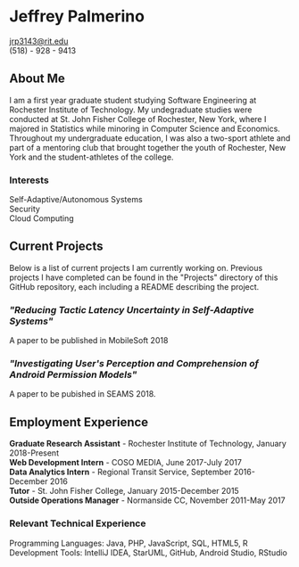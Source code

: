 # Jeffrey Palmerino 
jrp3143@rit.edu <br />
(518) - 928 - 9413

## About Me
I am a first year graduate student studying Software Engineering at Rochester Institute of Technology. My undegraduate studies were conducted at St. John Fisher College of Rochester, New York, where I majored in Statistics while minoring in Computer Science and Economics. Throughout my undergraduate education, I was also a two-sport athlete and part of a mentoring club that brought together the youth of Rochester, New York and the student-athletes of the college. 

### Interests
Self-Adaptive/Autonomous Systems <br />
Security <br />
Cloud Computing  

## Current Projects
Below is a list of current projects I am currently working on. Previous projects I have completed can be found in the "Projects" directory of this GitHub repository, each including a README describing the project.

### *"Reducing Tactic Latency Uncertainty in Self-Adaptive Systems"*
A paper to be published in MobileSoft 2018

### *"Investigating User's Perception and Comprehension of Android Permission Models"*
A paper to be pubished in SEAMS 2018. 

## Employment Experience
**Graduate Research Assistant** - Rochester Institute of Technology, January 2018-Present <br />
**Web Development Intern** - COSO MEDIA, June 2017-July 2017 <br />
**Data Analytics Intern** - Regional Transit Service, September 2016-December 2016 <br />
**Tutor** - St. John Fisher College, January 2015-December 2015 <br />
**Outside Operations Manager** - Normanside CC, November 2011-May 2017 <br />

### Relevant Technical Experience
Programming Languages: Java, PHP, JavaScript, SQL, HTML5, R 
Development Tools: IntelliJ IDEA, StarUML, GitHub, Android Studio, RStudio
